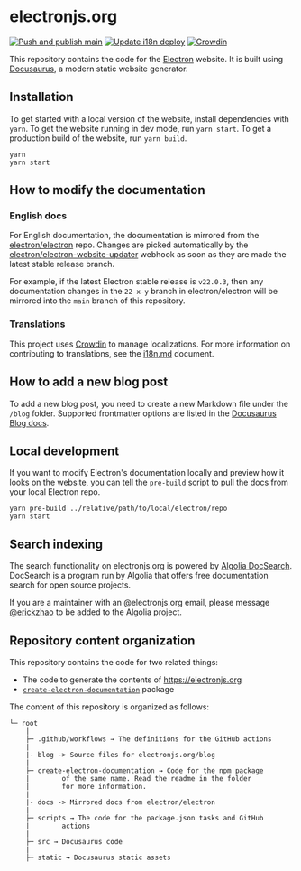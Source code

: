 # electronjs.org

[![Push and publish main](https://github.com/electron/website/actions/workflows/push-main.yml/badge.svg)](https://github.com/electron/website/actions/workflows/push-main.yml)
[![Update i18n deploy](https://github.com/electron/website/actions/workflows/update-i18n-deploy.yml/badge.svg)](https://github.com/electron/website/actions/workflows/update-i18n-deploy.yml)
[![Crowdin](https://badges.crowdin.net/electron/localized.svg)](https://crowdin.com/project/electron)

This repository contains the code for the [Electron](https://www.electronjs.org/) website.
It is built using [Docusaurus](https://docusaurus.io/), a modern static website generator.

## Installation

To get started with a local version of the website, install dependencies with `yarn`. To get the
website running in dev mode, run `yarn start`. To get a production build of the website, run
`yarn build`.

```console
yarn
yarn start
```

## How to modify the documentation

### English docs

For English documentation, the documentation is mirrored from the [electron/electron][] repo.
Changes are picked automatically by the [electron/electron-website-updater][] webhook as soon as they
are made the latest stable release branch.

For example, if the latest Electron stable release is `v22.0.3`, then any documentation changes in
the `22-x-y` branch in electron/electron will be mirrored into the `main` branch of this repository.

### Translations

This project uses [Crowdin][] to manage localizations. For more information on contributing to
translations, see the [i18n.md][] document.

## How to add a new blog post

To add a new blog post, you need to create a new Markdown file under the `/blog` folder. Supported
frontmatter options are listed in the [Docusaurus Blog docs](https://docusaurus.io/docs/blog#adding-posts).

## Local development

If you want to modify Electron's documentation locally and preview how it looks on the website, you can
tell the `pre-build` script to pull the docs from your local Electron repo.

```console
yarn pre-build ../relative/path/to/local/electron/repo
yarn start
```

## Search indexing

The search functionality on electronjs.org is powered by [Algolia DocSearch](https://www.google.com/search?q=algolia+docsearch&sourceid=chrome&ie=UTF-8). DocSearch is a program run by Algolia that offers free
documentation search for open source projects.

If you are a maintainer with an @electronjs.org email, please message [@erickzhao](https://github.com/erickzhao)
to be added to the Algolia project.

## Repository content organization

This repository contains the code for two related things:

- The code to generate the contents of https://electronjs.org
- [`create-electron-documentation`][ced] package

The content of this repository is organized as follows:

```text
└─ root
    |
    ├─ .github/workflows → The definitions for the GitHub actions
    |
    |- blog -> Source files for electronjs.org/blog
    |
    ├─ create-electron-documentation → Code for the npm package
    |        of the same name. Read the readme in the folder
    |        for more information.
    |
    |- docs -> Mirrored docs from electron/electron
    |
    ├─ scripts → The code for the package.json tasks and GitHub
    |        actions
    |
    ├─ src → Docusaurus code
    |
    ├─ static → Docusaurus static assets
```

[ced]: https://npmjs.com/package/create-electron-documentation
[crowdin]: https://crowdin.com/project/electron
[electron/electron]: https://github.com/electron/electron/tree/main/docs
[electron/electron-website-updater]: https://github.com/electron/electron-website-updater
[i18n.md]: ./i18n.md
